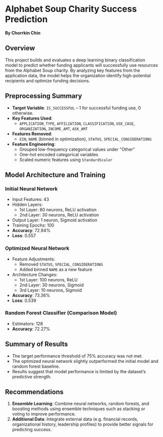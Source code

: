# Alphabet Soup Charity Success Prediction  
**By Chorrkin Chin**

## Overview

This project builds and evaluates a deep learning binary classification model to predict whether funding applicants will successfully use resources from the Alphabet Soup charity. By analyzing key features from the application data, the model helps the organization identify high-potential recipients and optimize funding decisions.

## Preprocessing Summary

- **Target Variable**: `IS_SUCCESSFUL` – 1 for successful funding use, 0 otherwise.
- **Key Features Used**: 
  - `APPLICATION_TYPE`, `AFFILIATION`, `CLASSIFICATION`, `USE_CASE`, `ORGANIZATION`, `INCOME_AMT`, `ASK_AMT`
- **Features Removed**: 
  - `EIN`, `NAME` (binned in optimization), `STATUS`, `SPECIAL_CONSIDERATIONS`
- **Feature Engineering**:
  - Grouped low-frequency categorical values under "Other"
  - One-hot encoded categorical variables
  - Scaled numeric features using `StandardScaler`

## Model Architecture and Training

### Initial Neural Network
- Input Features: 43
- Hidden Layers: 
  - 1st Layer: 80 neurons, ReLU activation  
  - 2nd Layer: 30 neurons, ReLU activation
- Output Layer: 1 neuron, Sigmoid activation
- Training Epochs: 100
- **Accuracy**: 72.94%  
- **Loss**: 0.557

### Optimized Neural Network
- Feature Adjustments: 
  - Removed `STATUS`, `SPECIAL_CONSIDERATIONS`
  - Added binned `NAME` as a new feature
- Architecture Changes:
  - 1st Layer: 100 neurons, ReLU  
  - 2nd Layer: 30 neurons, Sigmoid  
  - 3rd Layer: 10 neurons, Sigmoid
- **Accuracy**: 73.36%  
- **Loss**: 0.539

### Random Forest Classifier (Comparison Model)
- Estimators: 128  
- **Accuracy**: 72.27%

## Summary of Results

- The target performance threshold of 75% accuracy was not met.
- The optimized neural network slightly outperformed the initial model and random forest baseline.
- Results suggest that model performance is limited by the dataset’s predictive strength.

## Recommendations

1. **Ensemble Learning**: Combine neural networks, random forests, and boosting methods using ensemble techniques such as stacking or voting to improve performance.
2. **Additional Data**: Integrate external data (e.g. financial records, organizational history, leadership profiles) to provide better signals for predicting success.
